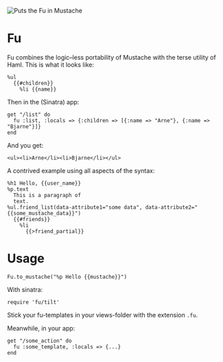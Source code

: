 ![Puts the Fu in Mustache](http://2.bp.blogspot.com/-_i2s2gzRwgw/TZCLNfnXg4I/AAAAAAAAAEg/_fIOfF6cUxw/s1600/the-face-of-fu-manchu-original.jpg)

Fu
==

Fu combines the logic–less portability of Mustache with the terse utility of Haml. This is what it looks like:

    %ul
      {{#children}}
        %li {{name}}

Then in the (Sinatra) app:

    get "/list" do
      fu :list, :locals => {:children => [{:name => "Arne"}, {:name => "Bjarne"}]}
    end

And you get:

    <ul><li>Arne</li><li>Bjarne</li></ul>
    
A contrived example using all aspects of the syntax:

    %h1 Hello, {{user_name}}
    %p.text
      This is a paragraph of 
      text.    
    %ul.friend_list(data-attribute1="some data", data-attribute2="{{some_mustache_data}}")
      {{#friends}}
        %li
          {{>friend_partial}}
    
Usage
=====

    Fu.to_mustache("%p Hello {{mustache}}")

With sinatra:

    require 'fu/tilt'

Stick your fu-templates in your views-folder with the extension `.fu`.    

Meanwhile, in your app:

    get "/some_action" do
      fu :some_template, :locals => {...}
    end

